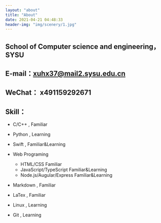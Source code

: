 ```yaml
---
layout: "about"
title: "About"
date: 2021-04-21 04:48:33
header-img: "img/scenery/1.jpg"
---
```


## School of Computer science and engineering，SYSU

## E-mail：xuhx37@mail2.sysu.edu.cn

## WeChat： x491159292671

## Skill：

  - C/C++ , Familiar
    
  - Python , Learning

- Swift , Familiar&Learning

- Web Programing

  -   HTML/CSS Familiar
  -   JavaScript/TypeScript Familiar&Learning
  -   Node.js/Augular/Express Familiar&Learning

- Markdown , Familiar

- LaTex , Familiar

- Linux , Learning

- Git , Learning